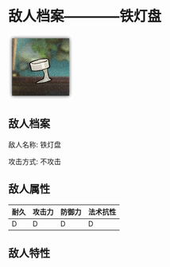 # 敌人档案————铁灯盘

![铁灯盘](./eneIcons/铁灯盘.png)

## 敌人档案

敌人名称: 铁灯盘

攻击方式: 不攻击

## 敌人属性

| 耐久      | 攻击力  | 防御力 | 法术抗性 |
|---------|------|-----|------|
| D | D | D | D |

## 敌人特性
> 

